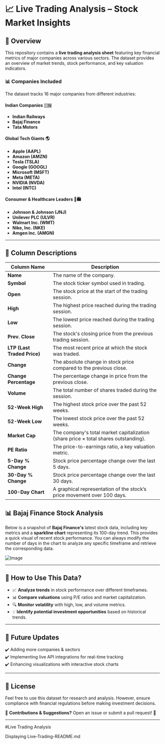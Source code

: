

# 📈 Live Trading Analysis – Stock Market Insights  

## 📝 **Overview**  
This repository contains a **live trading analysis sheet** featuring key financial metrics of major companies across various sectors. The dataset provides an overview of market trends, stock performance, and key valuation indicators.  

### 📊 **Companies Included**  
The dataset tracks 16 major companies from different industries:  

#### **Indian Companies** 🇮🇳  
- **Indian Railways**  
- **Bajaj Finance**  
- **Tata Motors**  

#### **Global Tech Giants** 🌎  
- **Apple (AAPL)**  
- **Amazon (AMZN)**  
- **Tesla (TSLA)**  
- **Google (GOOGL)**  
- **Microsoft (MSFT)**  
- **Meta (META)**  
- **NVIDIA (NVDA)**  
- **Intel (INTC)**  

#### **Consumer & Healthcare Leaders** 🏥🛍️  
- **Johnson & Johnson (JNJ)**  
- **Unilever PLC (ULVR)**  
- **Walmart Inc. (WMT)**  
- **Nike, Inc. (NKE)**  
- **Amgen Inc. (AMGN)**  

---  

## 📌 **Column Descriptions**  

| Column Name         | Description |
|---------------------|-------------|
| **Name**           | The name of the company. |
| **Symbol**         | The stock ticker symbol used in trading. |
| **Open**          | The stock price at the start of the trading session. |
| **High**          | The highest price reached during the trading session. |
| **Low**           | The lowest price reached during the trading session. |
| **Prev. Close**   | The stock's closing price from the previous trading session. |
| **LTP (Last Traded Price)** | The most recent price at which the stock was traded. |
| **Change**        | The absolute change in stock price compared to the previous close. |
| **Change Percentage** | The percentage change in price from the previous close. |
| **Volume**        | The total number of shares traded during the session. |
| **52-Week High**  | The highest stock price over the past 52 weeks. |
| **52-Week Low**   | The lowest stock price over the past 52 weeks. |
| **Market Cap**    | The company's total market capitalization (share price × total shares outstanding). |
| **PE Ratio**      | The price-to-earnings ratio, a key valuation metric. |
| **5-Day % Change**  | Stock price percentage change over the last 5 days. |
| **30-Day % Change** | Stock price percentage change over the last 30 days. |
| **100-Day Chart**  | A graphical representation of the stock’s price movement over 100 days. |

## 📊 Bajaj Finance Stock Analysis  

Below is a snapshot of **Bajaj Finance's** latest stock data, including key metrics and a **sparkline chart** representing its 100-day trend. This provides a quick visual of recent stock performance.  You can always modify the number of days in the chart to analyze any specific timeframe and retrieve the corresponding data.  


![Image](https://github.com/user-attachments/assets/10a200a2-ff34-4b3a-be88-586f5f5ea9f9)

---

## 📌 **How to Use This Data?**  
- 📈 **Analyze trends** in stock performance over different timeframes.  
- 📊 **Compare valuations** using P/E ratios and market capitalization.  
- 🔍 **Monitor volatility** with high, low, and volume metrics.  
- 💡 **Identify potential investment opportunities** based on historical trends.  

---

## 📌 **Future Updates**  
✔️ Adding more companies & sectors  
✔️ Implementing live API integrations for real-time tracking  
✔️ Enhancing visualizations with interactive stock charts  

---

## 📜 **License**  
Feel free to use this dataset for research and analysis. However, ensure compliance with financial regulations before making investment decisions.  

📌 **Contributions & Suggestions?** Open an issue or submit a pull request! 🚀  

---
#Live Trading Analysis

Displaying Live-Trading-README.md
